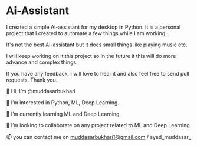 # Ai-Assistant

I created a simple Ai-assistant for my desktop in Python. It is a personal project that I created to automate a few things while I am working. 

It's not the best Ai-assistant but it does small things like playing music etc. 

I will keep working on it this project so in the future it this will do more advance and complex things. 

If you have any feedback, I will love to hear it and also feel free to send pull requests. Thank you.

👋 Hi, I’m @muddasarbukhari

👀 I’m interested in Python, ML, Deep Learning.

🌱 I’m currently learning ML and Deep Learning

💞️ I’m looking to collaborate on any project related to ML and Deep Learning

📫 you can contact me on muddasarbukhari1@gmail.com / syed_muddasar_
